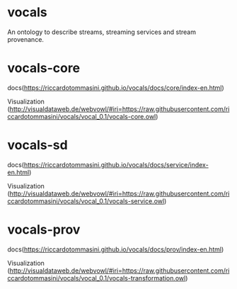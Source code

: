 # vocals
An ontology to describe streams, streaming services and stream provenance. 

# vocals-core
docs(https://riccardotommasini.github.io/vocals/docs/core/index-en.html)

Visualization (http://visualdataweb.de/webvowl/#iri=https://raw.githubusercontent.com/riccardotommasini/vocals/vocal_0.1/vocals-core.owl)

# vocals-sd
docs(https://riccardotommasini.github.io/vocals/docs/service/index-en.html)

Visualization (http://visualdataweb.de/webvowl/#iri=https://raw.githubusercontent.com/riccardotommasini/vocals/vocal_0.1/vocals-service.owl)

# vocals-prov
docs(https://riccardotommasini.github.io/vocals/docs/prov/index-en.html)

Visualization (http://visualdataweb.de/webvowl/#iri=https://raw.githubusercontent.com/riccardotommasini/vocals/vocal_0.1/vocals-transformation.owl)
